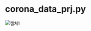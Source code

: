 # corona_data_prj.py
![캡처1](https://user-images.githubusercontent.com/81903928/150677642-075e4b67-17c8-4a54-bf21-22017b1d8e3b.JPG)
